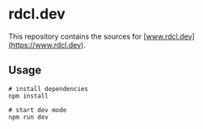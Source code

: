 # rdcl.dev

This repository contains the sources for [www.rdcl.dev](https://www.rdcl.dev).

## Usage

```shell
# install dependencies
npm install

# start dev mode
npm run dev
```
